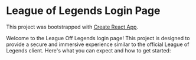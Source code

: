 # League of Legends Login Page

This project was bootstrapped with [Create React App](https://github.com/facebook/create-react-app).

Welcome to the League Off Legends login page! This project is designed to provide a secure and immersive experience similar to the official League of Legends client. Here's what you can expect and how to get started: